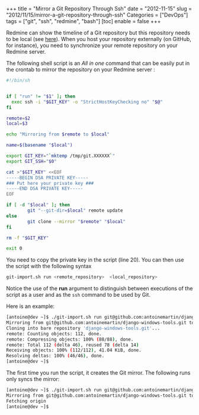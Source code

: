 +++
title = "Mirror a Git Repository Through Ssh"
date = "2012-11-15"
slug = "2012/11/15/mirror-a-git-repository-through-ssh"
Categories = ["DevOps"]
tags = ["git", "ssh", "redmine", "bash"]
[toc]
enable = false
+++

Redmine can show the timeline of a Git repository but this repository needs to
be local (see [here](http://www.redmine.org/boards/2/topics/3487)). When you
host your repository externally (on GitHub, for instance), you need to
synchronize your remote repository on your Redmine server.

The following shell script is an _All in one_ command that can be easily put in
the crontab to mirror the repository on your Redmine server :

<!-- More -->

``` sh
#!/bin/sh


if [ "run" != "$1" ]; then
  exec ssh -i "$GIT_KEY" -o "StrictHostKeyChecking no" "$@"
fi

remote=$2
local=$3

echo "Mirroring from $remote to $local"

name=$(basename "$local")

export GIT_KEY="`mktemp /tmp/git.XXXXXX`"
export GIT_SSH="$0"

cat >"$GIT_KEY" <<EOF
-----BEGIN DSA PRIVATE KEY-----
### Put here your private key ###
-----END DSA PRIVATE KEY-----
EOF

if [ -d "$local" ]; then
        git "--git-dir=$local" remote update
else
        git clone --mirror "$remote" "$local"
fi

rm -f "$GIT_KEY"

exit 0

```

You need to copy the private key in the script (line 20). You can then use the
script with the following syntax

``` sh
git-import.sh run <remote_repository>  <local_repository>
```

Notice the use of the **run** argument to distinguish between executions of the
script as a user and as the `ssh` command to be used by Git.

Here is an example:

``` sh
[antoine@dev ~]$ ./git-import.sh run git@github.com:antoinemartin/django-windows-tools.git django-windows-tools.git
Mirroring from git@github.com:antoinemartin/django-windows-tools.git to django-windows-tools.git
Cloning into bare repository 'django-windows-tools.git'...  
remote: Counting objects: 112, done.
remote: Compressing objects: 100% (88/88), done.
remote: Total 112 (delta 46), reused 78 (delta 14)
Receiving objects: 100% (112/112), 41.04 KiB, done.  
Resolving deltas: 100% (46/46), done.  
[antoine@dev ~]$  
```

The first time you run the script, it
creates the Git mirror. The following runs only syncs the mirror:

``` sh
[antoine@dev ~]$ ./git-import.sh run git@github.com:antoinemartin/django-windows-tools.git django-windows-tools.git  
Mirroring from git@github.com:antoinemartin/django-windows-tools.git to django-windows-tools.git  
Fetching origin  
[antoine@dev ~]$  
```
